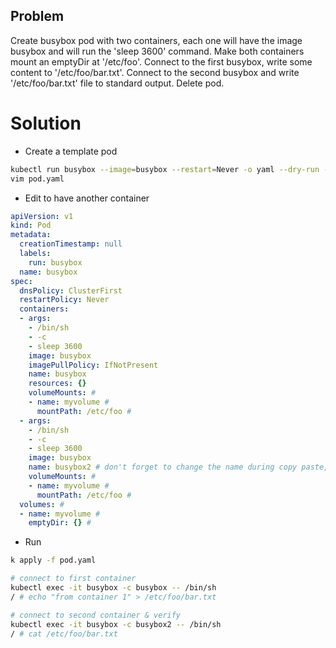## Problem 

Create busybox pod with two containers, each one will have the image busybox and will run the 'sleep 3600' command. Make both containers mount an emptyDir at '/etc/foo'. Connect to the first busybox, write some content to '/etc/foo/bar.txt'. Connect to the second busybox and write '/etc/foo/bar.txt' file to standard output. Delete pod.


# Solution

- Create a template pod
```sh
kubectl run busybox --image=busybox --restart=Never -o yaml --dry-run -- /bin/sh -c 'sleep 3600' > pod.yaml
vim pod.yaml
```
- Edit to have another container
```yaml
apiVersion: v1
kind: Pod
metadata:
  creationTimestamp: null
  labels:
    run: busybox
  name: busybox
spec:
  dnsPolicy: ClusterFirst
  restartPolicy: Never
  containers:
  - args:
    - /bin/sh
    - -c
    - sleep 3600
    image: busybox
    imagePullPolicy: IfNotPresent
    name: busybox
    resources: {}
    volumeMounts: #
    - name: myvolume #
      mountPath: /etc/foo #
  - args:
    - /bin/sh
    - -c
    - sleep 3600
    image: busybox
    name: busybox2 # don't forget to change the name during copy paste, must be different from the first container's name!
    volumeMounts: #
    - name: myvolume #
      mountPath: /etc/foo #
  volumes: #
  - name: myvolume #
    emptyDir: {} #
```

- Run
```sh
k apply -f pod.yaml

# connect to first container
kubectl exec -it busybox -c busybox -- /bin/sh
/ # echo "from container 1" > /etc/foo/bar.txt

# connect to second container & verify
kubectl exec -it busybox -c busybox2 -- /bin/sh
/ # cat /etc/foo/bar.txt
```
